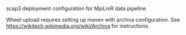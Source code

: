 scap3 deployment configuration for MjoLniR data pipeline

Wheel upload requires setting up maven with archiva configuration.
See https://wikitech.wikimedia.org/wiki/Archiva for instructions.
